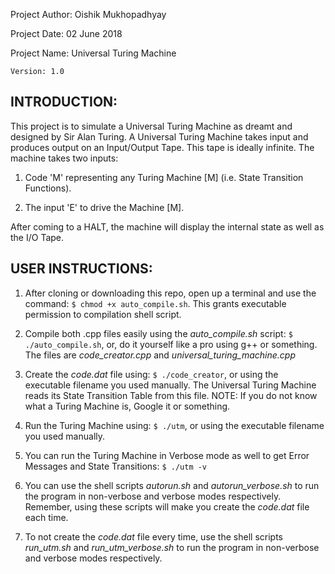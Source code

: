Project Author:		Oishik Mukhopadhyay

Project Date:		02 June 2018

Project Name:		Universal Turing Machine
			          
	Version: 1.0
					
INTRODUCTION:
------------

This project is to simulate a Universal Turing Machine as dreamt and designed by Sir Alan Turing.
A Universal Turing Machine takes input and produces output on an Input/Output Tape. This tape is ideally infinite.
The machine takes two inputs:

1. Code 'M' representing any Turing Machine [M] (i.e. State Transition Functions).

2. The input 'E' to drive the Machine [M].

After coming to a HALT, the machine will display the internal state as well as the I/O Tape.

USER INSTRUCTIONS:
-----------------

1. 	After cloning or downloading this repo, open up a terminal and use the command:
		`$ chmod +x auto_compile.sh`.
	This grants executable permission to compilation shell script.

2.	Compile both .cpp files easily using the *auto_compile.sh* script:
		`$ ./auto_compile.sh`,
	or, do it yourself like a pro using g++ or something. The files are *code_creator.cpp* and *universal_turing_machine.cpp*

3.	Create the *code.dat* file using:
		`$ ./code_creator`,
	or using the executable filename you used manually. The Universal Turing Machine reads its State Transition Table from this file. NOTE: If you do not know what a Turing Machine is, Google it or something.

4.	Run the Turing Machine using:
		`$ ./utm`,
	or using the executable filename you used manually.

5.	You can run the Turing Machine in Verbose mode as well to get Error Messages and State Transitions:
		`$ ./utm -v`

6.	You can use the shell scripts *autorun.sh* and *autorun_verbose.sh* to run the program in non-verbose and verbose modes respectively. Remember, using these scripts will make you create the *code.dat* file each time.
	
7.	To not create the *code.dat* file every time, use the shell scripts *run_utm.sh* and *run_utm_verbose.sh* to run the program in non-verbose and verbose modes respectively. 
